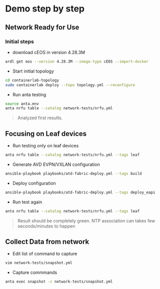 # Demo step by step

## Network Ready for Use

### Initial steps

* download cEOS in version 4.28.3M

```bash
ardl get eos --version 4.28.3M --image-type cEOS --import-docker
```

* Start initial topology

```bash
cd containerlab-topology
sudo containerlab deploy --topo topology.yml --reconfigure
```

* Run anta testing

```bash
source anta.env
anta nrfu table --catalog network-tests/nrfu.yml
```

> Analyzed first results.

## Focusing on Leaf devices

* Run testing only on leaf devices

```bash
anta nrfu table --catalog network-tests/nrfu.yml --tags leaf
```

* Generate AVD EVPN/VXLAN configuration

```bash
ansible-playbook playbooks/atd-fabric-deploy.yml --tags build
```

* Deploy configuration

```bash
ansible-playbook playbooks/atd-fabric-deploy.yml --tags deploy_eapi
```

* Run test again

```bash
anta nrfu table --catalog network-tests/nrfu.yml --tags leaf
```

> Result should be completely green. NTP association can takes few seconds/minutes to happen


## Collect Data from network

* Edit list of command to capture

```bash
vim network-tests/snapshot.yml
```

* Capture commmands

```bash
anta exec snapshot -c network-tests/snapshot.yml
```
